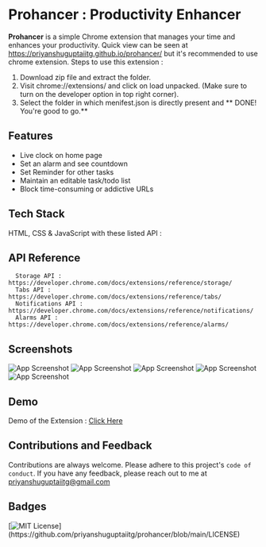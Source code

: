 # Prohancer : Productivity Enhancer

**Prohancer** is a simple Chrome extension that manages your time and enhances your productivity.
Quick view can be seen at https://priyanshuguptaiitg.github.io/prohancer/ but it's recommended to use chrome extension.
Steps to use this extension :
1. Download zip file and extract the folder.
2. Visit chrome://extensions/ and click on load unpacked. (Make sure to turn on the developer option in top right corner).
3. Select the folder in which menifest.json is directly present and ** DONE! You're good to go.**

## Features

- Live clock on home page
- Set an alarm and see countdown
- Set Reminder for other tasks
- Maintain an editable task/todo list
- Block time-consuming or addictive URLs

## Tech Stack

HTML, CSS & JavaScript with these listed API :

## API Reference

```https
  Storage API : https://developer.chrome.com/docs/extensions/reference/storage/
  Tabs API : https://developer.chrome.com/docs/extensions/reference/tabs/
  Notifications API : https://developer.chrome.com/docs/extensions/reference/notifications/
  Alarms API : https://developer.chrome.com/docs/extensions/reference/alarms/
```

## Screenshots

![App Screenshot](https://github.com/priyanshuguptaiitg/prohancer/blob/main/FinalMedia/1.PNG)
![App Screenshot](https://github.com/priyanshuguptaiitg/prohancer/blob/main/FinalMedia/2.PNG)
![App Screenshot](https://github.com/priyanshuguptaiitg/prohancer/blob/main/FinalMedia/3.PNG)
![App Screenshot](https://github.com/priyanshuguptaiitg/prohancer/blob/main/FinalMedia/4.PNG)
![App Screenshot](https://github.com/priyanshuguptaiitg/prohancer/blob/main/FinalMedia/5.PNG)

## Demo

Demo of the Extension : [Click Here](https://youtu.be/uDuxJi5MLzg)

## Contributions and Feedback

Contributions are always welcome. Please adhere to this project's `code of conduct`. If you have any feedback, please reach out to me at priyanshuguptaiitg@gmail.com

## Badges

[![MIT License](https://img.shields.io/apm/l/atomic-design-ui.svg?)](https://github.com/priyanshuguptaiitg/prohancer/blob/main/LICENSE)
